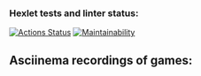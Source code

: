 ### Hexlet tests and linter status:
[![Actions Status](https://github.com/EugeneViktP/java-project-61/actions/workflows/hexlet-check.yml/badge.svg)](https://github.com/EugeneViktP/java-project-61/actions)
[![Maintainability](https://api.codeclimate.com/v1/badges/a778da2376eafc25e06a/maintainability)](https://codeclimate.com/github/EugeneViktP/java-project-61/maintainability)<br>

## Asciinema recordings of games:<br>

[asciinema for Greet game]:(https://asciinema.org/a/WgNZTyNFd3QcZzgKvnqpgEiOD)<br>
[asciinema for Even game]:(https://asciinema.org/a/ErVPD2KXlFCnvHQvWYR2H2Up3)<br>
[asciinema for Calc game]:(https://asciinema.org/a/5dGX0MEyb1R13rj67obnHntud)<br>
[asciinema for GCD game]:(https://asciinema.org/a/5vj9x1satkPmWfZea1624WJ4O)<br>
[asciinema for Progression game]:(https://asciinema.org/a/TkOCVVmeSKJyodkjE1g7eFBgp)<br>
[asciinema for Prime game]:(https://asciinema.org/a/dEY7kyaWXZPQZWLCid04KbRwf)<br>
